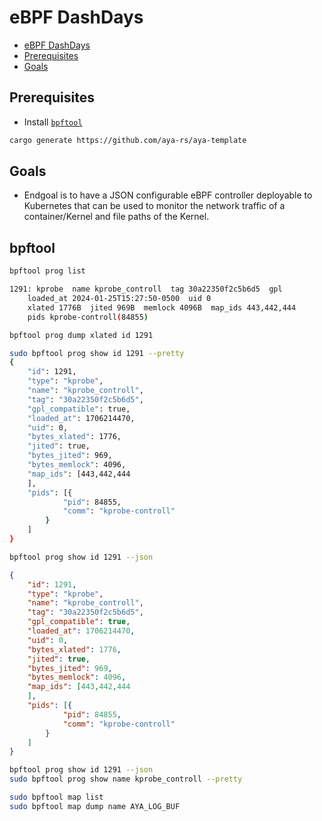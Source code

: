 # eBPF DashDays

- [eBPF DashDays](#ebpf-dashdays)
- [Prerequisites](#prerequisites)
- [Goals](#goals)

## Prerequisites

- Install [`bpftool`](https://github.com/libbpf/bpftool/blob/main/README.md)

```bash
cargo generate https://github.com/aya-rs/aya-template
```
## Goals


- Endgoal is to have a JSON configurable eBPF controller deployable to Kubernetes that can be used to monitor the network traffic of a container/Kernel and file paths of the Kernel. 


## bpftool

```bash
bpftool prog list

1291: kprobe  name kprobe_controll  tag 30a22350f2c5b6d5  gpl
	loaded_at 2024-01-25T15:27:50-0500  uid 0
	xlated 1776B  jited 969B  memlock 4096B  map_ids 443,442,444
	pids kprobe-controll(84855)

```

```bash
bpftool prog dump xlated id 1291
```

```bash
sudo bpftool prog show id 1291 --pretty
{
    "id": 1291,
    "type": "kprobe",
    "name": "kprobe_controll",
    "tag": "30a22350f2c5b6d5",
    "gpl_compatible": true,
    "loaded_at": 1706214470,
    "uid": 0,
    "bytes_xlated": 1776,
    "jited": true,
    "bytes_jited": 969,
    "bytes_memlock": 4096,
    "map_ids": [443,442,444
    ],
    "pids": [{
            "pid": 84855,
            "comm": "kprobe-controll"
        }
    ]
}
```

```bash
bpftool prog show id 1291 --json
```

```json
{
    "id": 1291,
    "type": "kprobe",
    "name": "kprobe_controll",
    "tag": "30a22350f2c5b6d5",
    "gpl_compatible": true,
    "loaded_at": 1706214470,
    "uid": 0,
    "bytes_xlated": 1776,
    "jited": true,
    "bytes_jited": 969,
    "bytes_memlock": 4096,
    "map_ids": [443,442,444
    ],
    "pids": [{
            "pid": 84855,
            "comm": "kprobe-controll"
        }
    ]
}
```

```bash
bpftool prog show id 1291 --json 
sudo bpftool prog show name kprobe_controll --pretty

sudo bpftool map list 
sudo bpftool map dump name AYA_LOG_BUF

```
